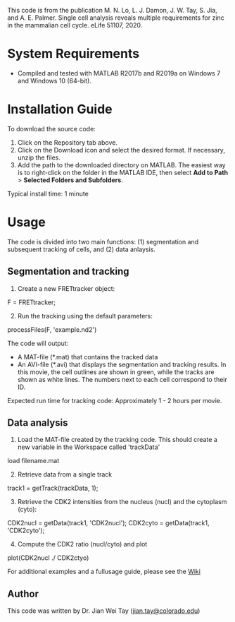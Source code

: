This code is from the publication M. N. Lo, L. J. Damon, J. W. Tay, S. Jia, and A. E. Palmer. Single cell analysis reveals multiple requirements for zinc in the mammalian cell cycle. eLife 51107, 2020.


System Requirements
===================

* Compiled and tested with MATLAB R2017b and R2019a on Windows 7 and Windows 10 (64-bit).

Installation Guide
==================

To download the source code:

1. Click on the Repository tab above.
2. Click on the Download icon and select the desired format. If necessary, unzip the files.
3. Add the path to the downloaded directory on MATLAB. The easiest way is to right-click on the folder in the MATLAB IDE, then select **Add to Path** > **Selected Folders and Subfolders**.

Typical install time: 1 minute

Usage
=====

The code is divided into two main functions: (1) segmentation and subsequent tracking of cells, and (2) data anlaysis.

Segmentation and tracking
-------------------------

1. Create a new FRETtracker object:

  F = FRETtracker;
  
2. Run the tracking using the default parameters:

  processFiles(F, 'example.nd2')

The code will output:
* A MAT-file (*.mat) that contains the tracked data
* An AVI-file (*.avi) that displays the segmentation and tracking results. In this movie, the cell outlines are shown in green, while the tracks are shown as white lines. The numbers next to each cell correspond to their ID.

Expected run time for tracking code: Approximately 1 - 2 hours per movie.

Data analysis
-------------

1. Load the MAT-file created by the tracking code. This should create a new variable in the Workspace called 'trackData'

  load filename.mat

2. Retrieve data from a single track

  track1 = getTrack(trackData, 1);
  
3. Retrieve the CDK2 intensities from the nucleus (nucl) and the cytoplasm (cyto):

  CDK2nucl = getData(track1, 'CDK2nucl');
  CDK2cyto = getData(track1, 'CDK2cyto');
  
4. Compute the CDK2 ratio (nucl/cyto) and plot

  plot(CDK2nucl ./ CDK2ctyo)
  
For additional examples and a fullusage guide, please see the [Wiki](https://biof-git.colorado.edu/biofrontiers-imaging/palmer-zinc-cell-cycle/wikis/home)


## Author

This code was written by Dr. Jian Wei Tay (jian.tay@colorado.edu)
